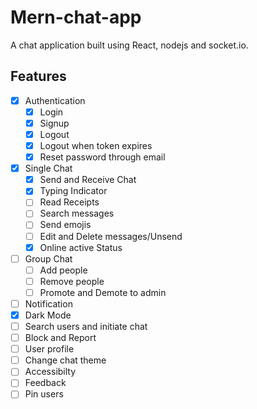 # Mern-chat-app

A chat application built using React, nodejs and socket.io.

## Features

- [x] Authentication
  - [x] Login
  - [x] Signup
  - [x] Logout
  - [x] Logout when token expires
  - [x] Reset password through email
- [x] Single Chat
  - [x] Send and Receive Chat
  - [x] Typing Indicator
  - [ ] Read Receipts
  - [ ] Search messages
  - [ ] Send emojis
  - [ ] Edit and Delete messages/Unsend
  - [x] Online active Status
- [ ] Group Chat
  - [ ] Add people
  - [ ] Remove people
  - [ ] Promote and Demote to admin
- [ ] Notification
- [x] Dark Mode
- [ ] Search users and initiate chat
- [ ] Block and Report
- [ ] User profile
- [ ] Change chat theme
- [ ] Accessibilty
- [ ] Feedback
- [ ] Pin users
